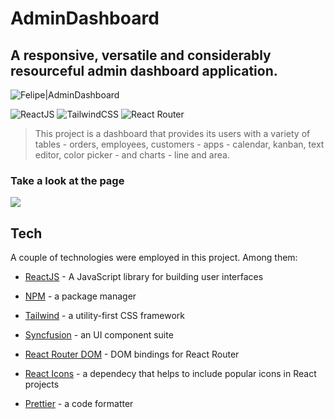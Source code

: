 # AdminDashboard

## A responsive, versatile and considerably resourceful admin dashboard application.  

![Felipe|AdminDashboard](https://img.shields.io/badge/FelipeMDantas-Ecommerce-white)

<p>

![ReactJS](https://img.shields.io/badge/react-%2320232a.svg?style=for-the-badge&logo=react&logoColor=%2361DAFB)
![TailwindCSS](https://img.shields.io/badge/tailwindcss-%2338B2AC.svg?style=for-the-badge&logo=tailwind-css&logoColor=white)
![React Router](https://img.shields.io/badge/React_Router-CA4245?style=for-the-badge&logo=react-router&logoColor=white)

>This project is a dashboard that provides its users with a variety of tables - orders, employees, customers - apps - calendar, kanban, text editor, color picker - and charts - line and area.

### Take a look at the page
<img src = images/page_gif.gif>

## Tech

A couple of technologies were employed in this project. Among them:

- [ReactJS] - A JavaScript library for building user interfaces
- [NPM] - a package manager
- [Tailwind] - a utility-first CSS framework
- [Syncfusion] - an UI component suite
- [React Router DOM] - DOM bindings for React Router
- [React Icons] - a dependecy that helps to include popular icons in React projects
- [Prettier] - a code formatter

    [ReactJS]: https://reactjs.org/
    [NPM]: https://www.npmjs.com/
    [Tailwind]: https://tailwindcss.com/
    [Syncfusion]: https://www.syncfusion.com/
    [React Router DOM]: https://reactrouter.com/
    [React Icons]: https://react-icons.github.io/react-icons/
    [Prettier]: https://prettier.io/